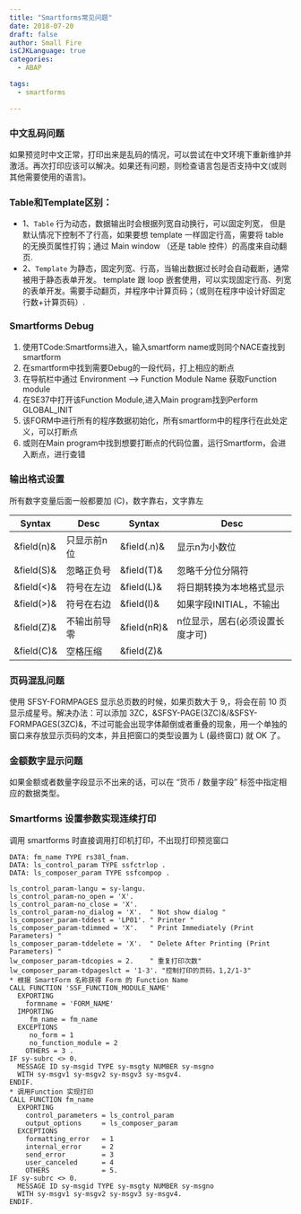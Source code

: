 ```yaml
---
title: "Smartforms常见问题"
date: 2018-07-20
draft: false
author: Small Fire
isCJKLanguage: true
categories: 
  - ABAP

tags: 
  - smartforms

---
```


### 中文乱码问题

如果预览时中文正常，打印出来是乱码的情况，可以尝试在中文环境下重新维护并激活。再次打印应该可以解决。如果还有问题，则检查语言包是否支持中文(或则其他需要使用的语言)。

### Table和Template区别：

- 1、`Table` 行为动态，数据输出时会根据列宽自动换行，可以固定列宽，
  但是默认情况下控制不了行高，如果要想 template 一样固定行高，需要将 table 的无换页属性打钩；通过 Main window （还是 table 控件）的高度来自动翻页.
- 2、`Template` 为静态，固定列宽、行高，当输出数据过长时会自动截断，通常被用于静态表单开发。
  template 跟 loop 嵌套使用，可以实现固定行高、列宽的表单开发。需要手动翻页，并程序中计算页码；（或则在程序中设计好固定行数+计算页码）.

### Smartforms Debug

1. 使用TCode:Smartforms进入，输入smartform name或则同个NACE查找到smartform
2. 在smartform中找到需要Debug的一段代码，打上相应的断点
3. 在导航栏中通过 Environment –> Function Module Name 获取Function module
4. 在SE37中打开该Function Module,进入Main program找到Perform GLOBAL_INIT
5. 该FORM中进行所有的程序数据初始化，所有smartform中的程序行在此处定义，可以打断点
6. 或则在Main program中找到想要打断点的代码位置，运行Smartform，会进入断点，进行查错

### 输出格式设置

所有数字变量后面一般都要加 (C)，数字靠右，文字靠左

| Syntax     | Desc         | Syntax      | Desc                            |
| ---------- | ------------ | ----------- | ------------------------------- |
| &field(n)& | 只显示前n位  | &field(.n)& | 显示n为小数位                   |
| &field(S)& | 忽略正负号   | &field(T)&  | 忽略千分位分隔符                |
| &field(<)& | 符号在左边   | &field(L)&  | 将日期转换为本地格式显示        |
| &field(>)& | 符号在右边   | &field(I)&  | 如果字段INITIAL，不输出         |
| &field(Z)& | 不输出前导零 | &field(nR)& | n位显示，居右(必须设置长度才可) |
| &field(C)& | 空格压缩     | &field(Z)&  |                                 |

### 页码混乱问题

使用 SFSY-FORMPAGES 显示总页数的时候，如果页数大于 9,，将会在前 10 页显示成星号。解决办法：可以添加 3ZC，&SFSY-PAGE(3ZC)&/&SFSY-FORMPAGES(3ZC)&，不过可能会出现字体颠倒或者重叠的现象，用一个单独的窗口来存放显示页码的文本，并且把窗口的类型设置为 L (最终窗口) 就 OK 了。

### 金额数字显示问题

如果金额或者数量字段显示不出来的话，可以在 “货币 / 数量字段” 标签中指定相应的数据类型。

### Smartforms 设置参数实现连续打印

调用 smartforms 时直接调用打印机打印，不出现打印预览窗口

```JS
DATA: fm_name TYPE rs38l_fnam.
DATA: ls_control_param TYPE ssfctrlop .
DATA: ls_composer_param TYPE ssfcompop .
	
ls_control_param-langu = sy-langu.
ls_control_param-no_open = 'X'.
ls_control_param-no_close = 'X'.
ls_control_param-no_dialog = 'X'.  " Not show dialog "
ls_composer_param-tddest = 'LP01'. " Printer "
ls_composer_param-tdimmed = 'X'.   " Print Immediately (Print Parameters) "
ls_composer_param-tddelete = 'X'.  " Delete After Printing (Print Parameters) "   
lw_composer_param-tdcopies = 2.    " 重复打印次数"
lw_composer_param-tdpageslct = '1-3'. "控制打印的页码，1,2/1-3"
* 根据 SmartForm 名称获得 Form 的 Function Name
CALL FUNCTION 'SSF_FUNCTION_MODULE_NAME'
  EXPORTING
    formname = 'FORM_NAME'
  IMPORTING
     fm_name = fm_name
  EXCEPTIONS
     no_form = 1
     no_function_module = 2
    OTHERS = 3 .
IF sy-subrc <> 0.
  MESSAGE ID sy-msgid TYPE sy-msgty NUMBER sy-msgno
  WITH sy-msgv1 sy-msgv2 sy-msgv3 sy-msgv4.
ENDIF.
* 调用Function 实现打印
CALL FUNCTION fm_name
  EXPORTING
    control_parameters = ls_control_param
    output_options     = ls_composer_param
  EXCEPTIONS
    formatting_error   = 1
    internal_error     = 2
    send_error         = 3
    user_canceled      = 4
    OTHERS             = 5.
IF sy-subrc <> 0.
  MESSAGE ID sy-msgid TYPE sy-msgty NUMBER sy-msgno
  WITH sy-msgv1 sy-msgv2 sy-msgv3 sy-msgv4.
ENDIF.
```

